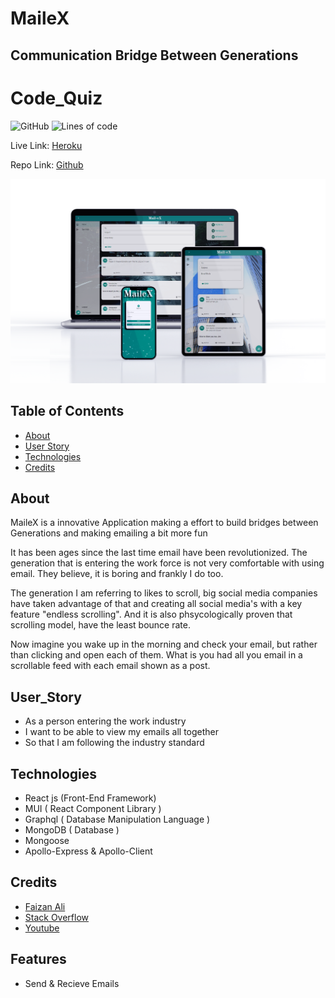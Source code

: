 # MaileX
## Communication Bridge Between Generations

# Code_Quiz
![GitHub](https://img.shields.io/github/license/alifaizan786-op/MaileX?style=plastic)
![Lines of code](https://img.shields.io/tokei/lines/github/alifaizan786-op/MaileX?style=plastic)

Live Link: [Heroku](https://aqueous-temple-81282.herokuapp.com/)

Repo Link: [Github](https://github.com/alifaizan786-op/MaileX)

![MaileX](https://raw.githubusercontent.com/alifaizan786-op/MaileX/main/readme%20assest/MaileX.png)


## Table of Contents
- [About](#about)
- [User Story](#user_story)
- [Technologies](#technologies)
- [Credits](#credits)


## About
MaileX is a innovative Application making a effort to build bridges between Generations and making emailing a bit more fun


It has been ages since the last time email have been revolutionized. The generation that is entering the work force is not very comfortable with using email. They believe, it is boring and frankly I do too.

The generation I am referring to likes to scroll, big social media companies have taken advantage of that and creating all social media's  with a key feature "endless scrolling".
And it is also phsycologically proven that scrolling model, have the least bounce rate.

Now imagine you wake up in the morning and check your email, but rather than clicking and open each of them. What is you had all you email in a scrollable feed with each email shown as a post.

## User_Story
- As a person entering the work industry
- I want to be able to view my emails all together
- So that I am following the industry standard 

## Technologies
- React js (Front-End Framework)
- MUI ( React Component Library )
- Graphql ( Database Manipulation Language )
- MongoDB ( Database )
- Mongoose
- Apollo-Express & Apollo-Client

## Credits
- [Faizan Ali](https://github.com/alifaizan786-op)
- [Stack Overflow](https://stackoverflow.com/)
- [Youtube](https://www.youtube.com/)

## Features
- Send & Recieve Emails
